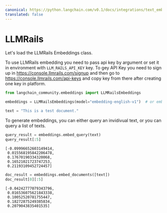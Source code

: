 ```yaml
---
canonical: https://python.langchain.com/v0.1/docs/integrations/text_embedding/llm_rails
translated: false
---
```


# LLMRails

Let's load the LLMRails Embeddings class.

To use LLMRails embedding you need to pass api key by argument or set it in environment with `LLM_RAILS_API_KEY` key.
To gey API Key you need to sign up in https://console.llmrails.com/signup and then go to https://console.llmrails.com/api-keys and copy key from there after creating one key in platform.

```python
from langchain_community.embeddings import LLMRailsEmbeddings
```

```python
embeddings = LLMRailsEmbeddings(model="embedding-english-v1")  # or embedding-multi-v1
```

```python
text = "This is a test document."
```

To generate embeddings, you can either query an invidivual text, or you can query a list of texts.

```python
query_result = embeddings.embed_query(text)
query_result[:5]
```

```output
[-0.09996652603149414,
 0.015568195842206478,
 0.17670190334320068,
 0.16521021723747253,
 0.21193109452724457]
```

```python
doc_result = embeddings.embed_documents([text])
doc_result[0][:5]
```

```output
[-0.04242777079343796,
 0.016536075621843338,
 0.10052520781755447,
 0.18272875249385834,
 0.2079043835401535]
```